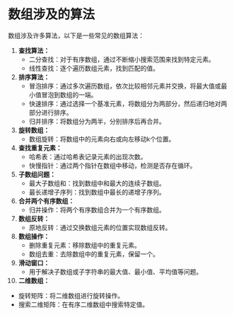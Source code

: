 # 数组涉及的算法

数组涉及许多算法，以下是一些常见的数组算法：

1. **查找算法：**
   - 二分查找：对于有序数组，通过不断缩小搜索范围来找到特定元素。
   - 线性查找：逐个遍历数组元素，找到匹配的值。
2. **排序算法：**
   - 冒泡排序：通过多次遍历数组，依次比较相邻元素并交换，将最大值或最小值冒泡到数组的一端。
   - 快速排序：通过选择一个基准元素，将数组分为两部分，然后递归地对两部分进行排序。
   - 归并排序：将数组分为两半，分别排序后再合并。
3. **旋转数组：**
   - 数组旋转：将数组中的元素向右或向左移动k个位置。
4. **查找重复元素：**
   - 哈希表：通过哈希表记录元素的出现次数。
   - 快慢指针：通过两个指针在数组中移动，检测是否存在循环。
5. **子数组问题：**
   - 最大子数组和：找到数组中和最大的连续子数组。
   - 最长递增子序列：找到数组中最长的递增子序列。
6. **合并两个有序数组：**
   - 归并操作：将两个有序数组合并为一个有序数组。
7. **数组反转：**
   - 原地反转：通过交换数组元素的位置实现数组反转。
8. **数组操作：**
   - 删除重复元素：移除数组中的重复元素。
   - 数组去重：去除数组中的重复元素，保留一个。
9. **滑动窗口：**
   - 用于解决子数组或子字符串的最大值、最小值、平均值等问题。
10. **二维数组：**
   - 旋转矩阵：将二维数组进行旋转操作。
   - 搜索二维矩阵：在有序二维数组中搜索特定值。